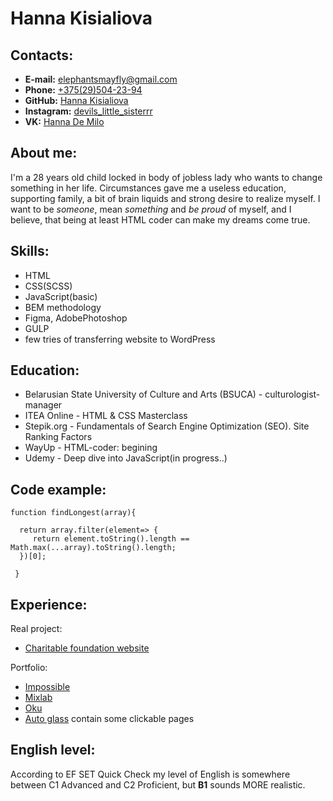 # Hanna Kisialiova

## Contacts:
* __E-mail:__ [elephantsmayfly@gmail.com](mailto:elephantsmayfly@gmail.com) 
* __Phone:__ [+375(29)504-23-94](tel:+375295042394)
* __GitHub:__ [Hanna Kisialiova](https://github.com/HannaKisialiova)
* __Instagram:__ [devils_little_sisterrr](https://www.instagram.com/devils_little_sisterrr/)
* __VK:__ [Hanna De Milo](https://vk.com/hannah_de_milo)

## About me:
I'm a 28 years old child locked in body of jobless lady who wants to change something in her life.
Circumstances gave me a useless education, supporting family, a bit of brain liquids and strong desire to realize myself.
I want to be *someone*, mean *something* and *be proud* of myself, and I believe, that being at least HTML coder can make my dreams come true.

## Skills:
* HTML
* CSS(SCSS)
* JavaScript(basic)
* BEM methodology
* Figma, AdobePhotoshop
* GULP
* few tries of transferring website to WordPress

## Education:
* Belarusian State University of Culture and Arts (BSUCA) - culturologist-manager
* ITEA Online - HTML & CSS Masterclass
* Stepik.org - Fundamentals of Search Engine Optimization (SEO). Site Ranking Factors
* WayUp - HTML-coder: begining
* Udemy - Deep dive into JavaScript(in progress..)

## Code example:
```
function findLongest(array){
 
  return array.filter(element=> {
     return element.toString().length == Math.max(...array).toString().length;
  })[0];
 
 }
 ```

## Experience:

Real project:
* [Charitable foundation website](https://blindhelp.org/)

Portfolio:
* [Impossible](https://hannakisialiova.github.io/impossible/index.html)
* [Mixlab](https://hannakisialiova.github.io/Mixlab/#)
* [Oku](https://hannakisialiova.github.io/OKU/)
* [Auto glass](https://hannakisialiova.github.io/Maxi/index.html) contain some clickable pages

## English level:
According to EF SET Quick Check my level of English is somewhere between C1 Advanced and C2 Proficient, but __B1__ sounds MORE realistic. 
